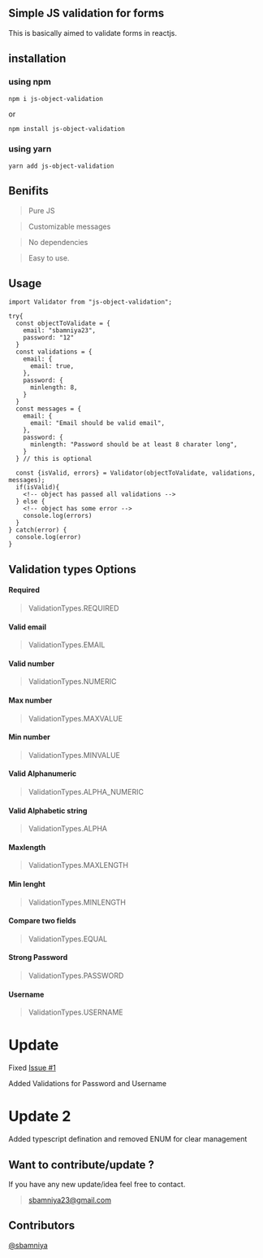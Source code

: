 ## Simple JS validation for forms

This is basically aimed to validate forms in reactjs.

## installation

### using npm

`npm i js-object-validation`

or

`npm install js-object-validation`

### using yarn

`yarn add js-object-validation`

## Benifits

> Pure JS

> Customizable messages

> No dependencies

> Easy to use.

## Usage

```
import Validator from "js-object-validation";

try{
  const objectToValidate = {
    email: "sbamniya23",
    password: "12"
  }
  const validations = {
    email: {
      email: true,
    },
    password: {
      minlength: 8,
    }
  }
  const messages = {
    email: {
      email: "Email should be valid email",
    },
    password: {
      minlength: "Password should be at least 8 charater long",
    }
  } // this is optional

  const {isValid, errors} = Validator(objectToValidate, validations, messages);
  if(isValid){
    <!-- object has passed all validations -->
  } else {
    <!-- object has some error -->
    console.log(errors)
  }
} catch(error) {
  console.log(error)
}

```

## Validation types Options

#### Required

> ValidationTypes.REQUIRED

#### Valid email

> ValidationTypes.EMAIL

#### Valid number

> ValidationTypes.NUMERIC

#### Max number

> ValidationTypes.MAXVALUE

#### Min number

> ValidationTypes.MINVALUE

#### Valid Alphanumeric

> ValidationTypes.ALPHA_NUMERIC

#### Valid Alphabetic string

> ValidationTypes.ALPHA

#### Maxlength

> ValidationTypes.MAXLENGTH

#### Min lenght

> ValidationTypes.MINLENGTH

#### Compare two fields

> ValidationTypes.EQUAL

#### Strong Password

> ValidationTypes.PASSWORD

#### Username

> ValidationTypes.USERNAME

# Update

Fixed <a href="https://github.com/sbamniya/react-validations/issues/1">Issue #1</a>

Added Validations for Password and Username

# Update 2

Added typescript defination and removed ENUM for clear management

## Want to contribute/update ?

If you have any new update/idea feel free to contact.

> sbamniya23@gmail.com

## Contributors

<a href="https://github.com/sbamniya">@sbamniya</a>
